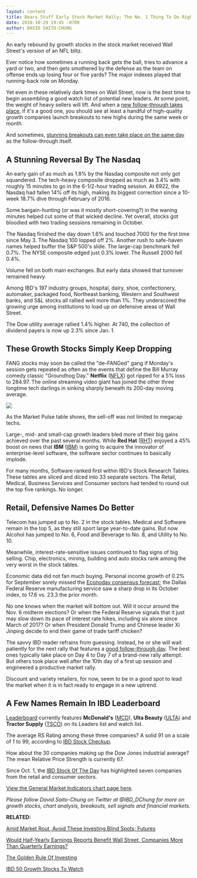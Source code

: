 ```yaml
---
layout: content
title: Bears Stuff Early Stock Market Rally; The No. 1 Thing To Do Right Now In Growth Stocks
date: 2018-10-29 19:45 -0700
author: DAVID SAITO-CHUNG
---
```






An early rebound by growth stocks in the stock market received Wall Street's version of an NFL blitz.




Ever notice how sometimes a running back gets the ball, tries to advance a yard or two, and then gets smothered by the defense as the team on offense ends up losing four or five yards? The major indexes played that running-back role on Monday.


Yet even in these relatively dark times on Wall Street, now is the best time to begin assembling a good watch list of potential new leaders. At some point, the weight of heavy sellers will lift. And when a [new follow-through takes place](https://www.investors.com/how-to-invest/investors-corner/how-to-find-next-stock-market-bottom/), if it's a good one, you should see at least a handful of high-quality growth companies launch breakouts to new highs during the same week or month.


And sometimes, [stunning breakouts can even take place on the same day](https://www.investors.com/how-to-invest/investors-corner/why-you-should-buy-on-the-follow-through-day/) as the follow-through itself.


A Stunning Reversal By The Nasdaq
---------------------------------


An early gain of as much as 1.8% by the Nasdaq composite not only got squandered. The tech-heavy composite dropped as much as 3.4% with roughly 15 minutes to go in the 6-1/2-hour trading session. At 6922, the Nasdaq had fallen 14% off its high, making its biggest correction since a 10-week 18.7% dive through February of 2016.


Some bargain-hunting (or was it mostly short-covering?) in the waning minutes helped cut some of that wicked decline. Yet overall, stocks got bloodied with two trading sessions remaining in October.


The Nasdaq finished the day down 1.6% and touched 7000 for the first time since May 3. The Nasdaq 100 lopped off 2%. Another rush to safe-haven names helped buffer the S&P 500's slide. The large-cap benchmark fell 0.7%. The NYSE composite edged just 0.3% lower. The Russell 2000 fell 0.4%.


Volume fell on both main exchanges. But early data showed that turnover remained heavy.


Among IBD's 197 industry groups, hospital, dairy, shoe, confectionery, automaker, packaged food, Northeast banking, Western and Southwest banks, and S&L stocks all rallied well more than 1%. They underscored the growing urge among institutions to load up on defensive areas of Wall Street.


The Dow utility average rallied 1.4% higher. At 740, the collection of dividend payers is now up 2.3% since Jan. 1.


These Growth Stocks Simply Keep Dropping
----------------------------------------


FANG stocks may soon be called the "de-FANGed" gang if Monday's session gets repeated as often as the events that define the Bill Murray comedy classic "Groundhog Day." **Netflix** ([NFLX](https://research.investors.com/quote.aspx?symbol=NFLX)) got ripped for a 5% loss to 284.97. The online streaming video giant has joined the other three longtime tech darlings in sinking sharply beneath its 200-day moving average.


![](https://www.investors.com/wp-content/uploads/2018/10/MP102918-224x300.jpg)


As the Market Pulse table shows, the sell-off was not limited to megacap techs.


Large-, mid- and small-cap growth leaders bled more of their big gains achieved over the past several months. While **Red Hat** ([RHT](https://research.investors.com/quote.aspx?symbol=RHT)) enjoyed a 45% boost on news that **IBM** ([IBM](https://research.investors.com/quote.aspx?symbol=IBM)) is going to acquire the innovator of enterprise-level software, the software sector continues to basically implode.


For many months, Software ranked first within IBD's Stock Research Tables. These tables are sliced and diced into 33 separate sectors. The Retail, Medical, Business Services and Consumer sectors had tended to round out the top five rankings. No longer.


Retail, Defensive Names Do Better
---------------------------------


Telecom has jumped up to No. 2 in the stock tables. Medical and Software remain in the top 5, as they still sport large year-to-date gains. But now Alcohol has jumped to No. 6, Food and Beverage to No. 8, and Utility to No. 10.


Meanwhile, interest-rate-sensitive issues continued to flag signs of big selling. Chip, electronics, mining, building and auto stocks rank among the very worst in the stock tables.


Economic data did not fan much buying. Personal income growth of 0.2% for September sorely missed the [Econoday consensus forecast](https://research.investors.com/economic-calendar/); the Dallas Federal Reserve manufacturing service saw a sharp drop in its October index, to 17.6 vs. 23.3 the prior month.


No one knows when the market will bottom out. Will it occur around the Nov. 6 midterm elections? Or when the Federal Reserve signals that it just may slow down its pace of interest rate hikes, including six alone since March of 2017? Or when President Donald Trump and Chinese leader Xi Jinping decide to end their game of trade tariff chicken?


The savvy IBD reader refrains from guessing. Instead, he or she will wait patiently for the next rally that features a [good follow-through day](https://www.investors.com/how-to-invest/investors-corner/how-to-find-next-stock-market-bottom/). The best ones typically take place on Day 4 to Day 7 of a brand-new rally attempt. But others took place well after the 10th day of a first up session and engineered a productive market rally.


Discount and variety retailers, for now, seem to be in a good spot to lead the market when it is in fact ready to engage in a new uptrend.


A Few Names Remain In IBD Leaderboard
-------------------------------------


[Leaderboard](https://leaderboard.investors.com/#/leaders/leadersnearabuypoint) currently features **McDonald's** ([MCD](https://research.investors.com/quote.aspx?symbol=MCD)), **Ulta Beauty** ([ULTA](https://research.investors.com/quote.aspx?symbol=ULTA)) and **Tractor Supply** ([TSCO](https://research.investors.com/quote.aspx?symbol=TSCO)) on its Leaders list and watch list.


The average RS Rating among these three companies? A solid 91 on a scale of 1 to 99, according to [IBD Stock Checkup](https://research.investors.com/stock-checkup/nasdaq-tractor-supply-co-tsco.aspx).


How about the 30 companies making up the Dow Jones industrial average? The mean Relative Price Strength is currently 67.


Since Oct. 1, the [IBD Stock Of The Day](https://www.investors.com/research/ibd-stock-of-the-day/) has highlighted seven companies from the retail and consumer sectors.


[View the General Market Indicators chart page here](https://www.investors.com/wp-content/uploads/2018/10/IBD2910152508GMI.pdf).


*Please follow David Saito-Chung on Twitter at @IBD\_DChung for more on growth stocks, chart analysis, breakouts, sell signals and financial markets.*


**RELATED:**


[Amid Market Rout, Avoid These Investing Blind Spots; Futures](https://www.investors.com/market-trend/stock-market-today/dow-jones-futures-stock-correction-facebook-microsoft-tesla/)


[Would Half-Yearly Earnings Reports Benefit Wall Street, Companies More Than Quarterly Earnings?](https://www.investors.com/news/earnings-reports-quarterly-vs-semiannual-trump/)


[The Golden Rule Of Investing](https://www.investors.com/how-to-invest/investors-corner/still-the-no-1-rule-for-stock-investors-always-cut-your-losses-short/)


[IBD 50 Growth Stocks To Watch](https://www.investors.com/research/ibd-50-growth-stocks-to-watch/)




